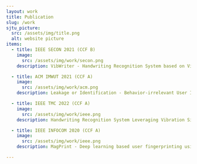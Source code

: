 ```yaml
---
layout: work
title: Publication
slug: /work
sjtu_picture:
  src: /assets/img/title.png
  alt: website picture
items:
  - title: IEEE SECON 2021 (CCF B)
    image:
      src: /assets/img/work/secon.png
    description: VibWriter - Handwriting Recognition System based on Vibration Signal - Dian Ding, Lanqing Yang, Yi-chao Chen and Guangtao Xue

  - title: ACM IMWUT 2021 (CCF A)
    image:
      src: /assets/img/work/acm.png
    description: Leakage or Identification - Behavior-irrelevant User Identification Leveraging Leakage Current on Laptops - Dian Ding, Lanqing Yang, Yi-chao Chen and Guangtao Xue

  - title: IEEE TMC 2022 (CCF A)
    image:
      src: /assets/img/work/ieee.png
    description: Handwriting Recognition System Leveraging Vibration Signal on Smartphones - Dian Ding, Lanqing Yang, Yi-chao Chen and Guangtao Xue

  - title: IEEE INFOCOM 2020 (CCF A)
    image:
      src: /assets/img/work/ieee.png
    description: MagPrint - Deep learning based user fingerprinting using electromagnetic signals - Lanqing Yang, Yi-chao Chen, Hao Pan, Dian Ding and Guangtao Xue

---
```


<br />
<br />
